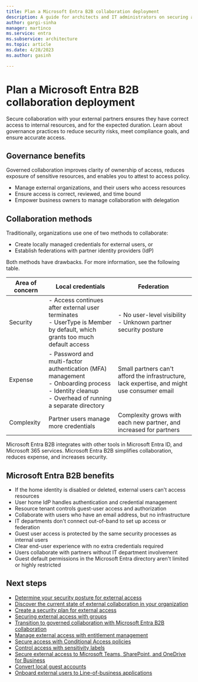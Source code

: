 ```yaml
---
title: Plan a Microsoft Entra B2B collaboration deployment
description: A guide for architects and IT administrators on securing and governing external access to internal resources
author: gargi-sinha
manager: martinco
ms.service: entra
ms.subservice: architecture
ms.topic: article
ms.date: 4/28/2023
ms.author: gasinh

---
```


# Plan a Microsoft Entra B2B collaboration deployment

Secure collaboration with your external partners ensures they have correct access to internal resources, and for the expected duration. Learn about governance practices to reduce security risks, meet compliance goals, and ensure accurate access.

## Governance benefits

Governed collaboration improves clarity of ownership of access, reduces exposure of sensitive resources, and enables you to attest to access policy.

* Manage external organizations, and their users who access resources
* Ensure access is correct, reviewed, and time bound
* Empower business owners to manage collaboration with delegation 

## Collaboration methods

Traditionally, organizations use one of two methods to collaborate:

* Create locally managed credentials for external users, or
* Establish federations with partner identity providers (IdP)

Both methods have drawbacks. For more information, see the following table.

| Area of concern | Local credentials | Federation |
|----|---|---|
| Security | - Access continues after external user terminates<br> - UserType is Member by default, which grants too much default access | - No user-level visibility  <br> - Unknown partner security posture|
| Expense | - Password and multi-factor authentication (MFA) management<br> - Onboarding process<br> - Identity cleanup<br> - Overhead of running a separate directory | Small partners can't afford the infrastructure, lack expertise, and might use consumer email|
| Complexity | Partner users manage more credentials | Complexity grows with each new partner, and increased for partners|

Microsoft Entra B2B integrates with other tools in Microsoft Entra ID, and Microsoft 365 services. Microsoft Entra B2B simplifies collaboration, reduces expense, and increases security. 

<a name='azure-ad-b2b-benefits'></a>

## Microsoft Entra B2B benefits

- If the home identity is disabled or deleted, external users can't access resources
- User home IdP handles authentication and credential management
- Resource tenant controls guest-user access and authorization
- Collaborate with users who have an email address, but no infrastructure
- IT departments don't connect out-of-band to set up access or federation
- Guest user access is protected by the same security processes as internal users
- Clear end-user experience with no extra credentials required
- Users collaborate with partners without IT department involvement
- Guest default permissions in the Microsoft Entra directory aren't limited or highly restricted

## Next steps

* [Determine your security posture for external access](1-secure-access-posture.md)
* [Discover the current state of external collaboration in your organization](2-secure-access-current-state.md)
* [Create a security plan for external access](3-secure-access-plan.md)
* [Securing external access with groups](4-secure-access-groups.md)
* [Transition to governed collaboration with Microsoft Entra B2B collaboration](5-secure-access-b2b.md)
* [Manage external access with entitlement management](6-secure-access-entitlement-managment.md)
* [Secure access with Conditional Access policies](7-secure-access-conditional-access.md)
* [Control access with sensitivity labels](8-secure-access-sensitivity-labels.md)
* [Secure external access to Microsoft Teams, SharePoint, and OneDrive for Business](9-secure-access-teams-sharepoint.md)
* [Convert local guest accounts](10-secure-local-guest.md)
* [Onboard external users to Line-of-business applications](11-onboard-external-user.md)
